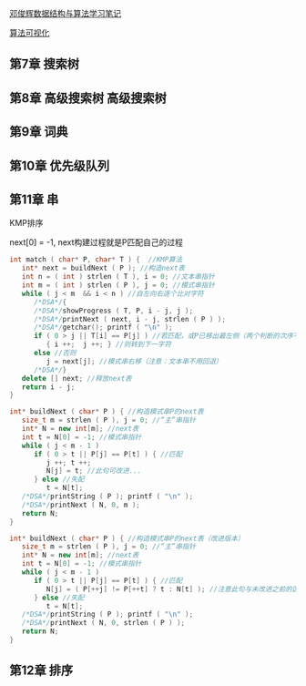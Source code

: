 
[邓俊辉数据结构与算法学习笔记](https://blog.csdn.net/xiaodidadada/category_10348319.html)

[算法可视化](http://algorithm-visualizer.org/)

## 第7章 搜索树
 

## 第8章 高级搜索树 高级搜索树
 
## 第9章 词典
 

## 第10章 优先级队列
 
## 第11章 串

KMP排序

next[0] = -1, next构建过程就是P匹配自己的过程

```cpp
int match ( char* P, char* T ) {  //KMP算法
   int* next = buildNext ( P ); //构造next表
   int n = ( int ) strlen ( T ), i = 0; //文本串指针
   int m = ( int ) strlen ( P ), j = 0; //模式串指针
   while ( j < m  && i < n ) //自左向右逐个比对字符
      /*DSA*/{
      /*DSA*/showProgress ( T, P, i - j, j );
      /*DSA*/printNext ( next, i - j, strlen ( P ) );
      /*DSA*/getchar(); printf ( "\n" );
      if ( 0 > j || T[i] == P[j] ) //若匹配，或P已移出最左侧（两个判断的次序不可交换）
         { i ++;  j ++; } //则转到下一字符
      else //否则
         j = next[j]; //模式串右移（注意：文本串不用回退）
      /*DSA*/}
   delete [] next; //释放next表
   return i - j;
}

int* buildNext ( char* P ) { //构造模式串P的next表
   size_t m = strlen ( P ), j = 0; //“主”串指针
   int* N = new int[m]; //next表
   int t = N[0] = -1; //模式串指针
   while ( j < m - 1 )
      if ( 0 > t || P[j] == P[t] ) { //匹配
         j ++; t ++;
         N[j] = t; //此句可改进...
      } else //失配
         t = N[t];
   /*DSA*/printString ( P ); printf ( "\n" );
   /*DSA*/printNext ( N, 0, m );
   return N;
}

int* buildNext ( char* P ) { //构造模式串P的next表（改进版本）
   size_t m = strlen ( P ), j = 0; //“主”串指针
   int* N = new int[m]; //next表
   int t = N[0] = -1; //模式串指针
   while ( j < m - 1 )
      if ( 0 > t || P[j] == P[t] ) { //匹配
         N[j] = ( P[++j] != P[++t] ? t : N[t] ); //注意此句与未改进之前的区别
      } else //失配
         t = N[t];
   /*DSA*/printString ( P ); printf ( "\n" );
   /*DSA*/printNext ( N, 0, strlen ( P ) );
   return N;
}

```
 
## 第12章 排序
